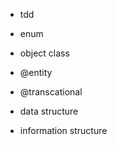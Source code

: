 - tdd

- enum

- object class
- @entity
- @transcational
- data structure
- information structure


